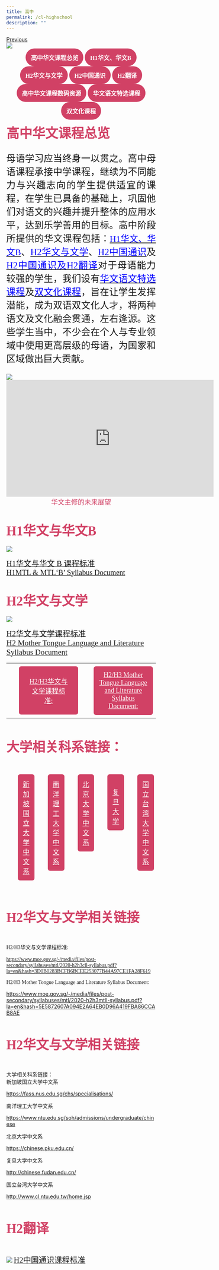 ```yaml
---
title: 高中
permalink: /cl-highschool
description: ""
---
```

<html>
 <style>
   * {
  box-sizing: border-box;
}
.img-container {
  float: left;
  width: 20%;
  padding: 5px;
}
.clearfix::after {
  content: "";
  clear: both;
  display: table;
} 
.btn1 {
   padding: 26px;
	 font-size: 18px;
    font-family: KaiTi;
    background-color:#d14165;
    border-radius: 6px;
    text-align: center;
    display: block;
    margin-left: 26px;
}
.btn2,.btn3,.btn4,.btn5,.btn6,.btn7{
    font-size: 18px;
    font-family: KaiTi;
    background-color:#d14165;
    padding: 13px 13px;
    border-radius: 6px;
    text-align: center;
    display: block;
    margin-left: 26px;
  }
 </style>
 <a href="/中学/" class="btn" style="float:left;">Previous</a><br />
<img src="/images/MTLS2022_CL_Curriculum_V1_JC_1.jpg" />
  <center>
 <a href="#C1" style="background-color: #d14165; font-size: 16px; font-family:KaiTi; font-weight: bold; text-decoration: none; padding: 12px 14px; color: #ffffff; border-radius: 30px; display: inline-block; miso-padding-alt: 0;">高中华文课程总览</a>
 <a href="#C2" style="background-color: #d14165; font-size: 16px; font-family:KaiTi; font-weight: bold; text-decoration: none; padding: 12px 14px; color: #ffffff; border-radius: 30px; display: inline-block; miso-padding-alt: 0;">H1华文、华文B</a>
 <a href="#C3" style="background-color: #d14165; font-size: 16px; font-family:KaiTi; font-weight: bold; text-decoration: none; padding: 12px 14px; color: #ffffff; border-radius: 30px; display: inline-block; miso-padding-alt: 0;">H2华文与文学</a>
 <a href="#C4" style="background-color: #d14165; font-size: 16px; font-family:KaiTi; font-weight: bold; text-decoration: none; padding: 12px 14px; color: #ffffff; border-radius: 30px; display: inline-block; miso-padding-alt: 0;">H2中国通识</a>
 <a href="#C5" style="background-color: #d14165; font-size: 16px; font-family:KaiTi; font-weight: bold; text-decoration: none; padding: 12px 14px; color: #ffffff; border-radius: 30px; display: inline-block; miso-padding-alt: 0;">H2翻译</a>
 <a href="#C6" style="background-color: #d14165; font-size: 16px; font-family:KaiTi; font-weight: bold; text-decoration: none; padding: 12px 14px; color: #ffffff; border-radius: 30px; display: inline-block; miso-padding-alt: 0;">高中华文课程数码资源</a>
 <a href="#C7" style="background-color: #d14165; font-size: 16px; font-family:KaiTi; font-weight: bold; text-decoration: none; padding: 12px 14px; color: #ffffff; border-radius: 30px; display: inline-block; miso-padding-alt: 0;">华文语文特选课程</a>
 <a href="#C8" style="background-color: #d14165; font-size: 16px; font-family:KaiTi; font-weight: bold; text-decoration: none; padding: 12px 14px; color: #ffffff; border-radius: 30px; display: inline-block; miso-padding-alt: 0;">双文化课程</a>
  </center>
  <h4 id="C1" style="margin-top: 2%;"><span style="font-size:35px;font-family:KaiTi;margin-top: 2%;color: #d14165;">高中华文课程总览</span></h4>
<p style="font-family:KaiTi;font-size:25px;text-align: justify;">母语学习应当终身一以贯之。高中母语课程承接中学课程，继续为不同能力与兴趣志向的学生提供适宜的课程，在学生已具备的基础上，巩固他们对语文的兴趣并提升整体的应用水平，达到乐学善用的目标。高中阶段所提供的华文课程包括：<a href="#C2" style="font-size:23.5px"><span style="color:blue;font-family:KaiTi">H1华文、华文B</span></a>、<a href="#C3" style="font-size:25px"><span style="color:blue;font-family:KaiTi">H2华文与文学</span></a>、<a href="#C4" style="font-size:25px"><span style="color:blue;font-family:KaiTi">H2中国通识</span></a>及<a href="#C5" style="font-size:25px"><span style="color:blue;font-family:KaiTi">H2中国通识及H2翻译</span></a>对于母语能力较强的学生，我们设有<a href="#C7" style="font-size:25px"><span style="color:blue;font-family:KaiTi">华文语文特选课程</span></a>及<a href="#C8" style="font-size:25px"><span style="color:blue;font-family:KaiTi">双文化课程</span></a>，旨在让学生发挥潜能，成为双语双文化人才，将两种语文及文化融会贯通，左右逢源。这些学生当中，不少会在个人与专业领域中使用更高层级的母语，为国家和区域做出巨大贡献。
</p>
<img src="/images/MTLS2022_CL_Curriculum_V1_JC_2.jpg" />
    <br />
     <center>
   <iframe width="560" height="315" src="https://www.youtube.com/embed/r1_FRRzx0Tg" frameborder="0" class="iframe1" allow="accelerometer; autoplay; encrypted-media; gyroscope; picture-in-picture" allowfullscreen=""></iframe><br /><span style="color:#d14165;font-size:18px;font-family:KaiTi">华文主修的未来展望
</span></center>
<h4 id="C2"><br /><span style="font-size:35px;font-family:KaiTi;color:#d14165;">H1华文与华文B </span>
</h4>
 <img src="/images/MTLS2022_CL_Curriculum_V1_JC_H1-Chi.jpg" />
  <p><a href="/clmoe/2020_h1cl-and-clb-syllabus_pre-university.pdf" target="_blank"> <span style="font-size:21px;font-family:KaiTi;">H1华文与华文 B 课程标准 </span>
</a><br />
  <a href="/clmoe/2020_h1mtl-and-mtlb-syllabus_pre-university.pdf" target="_blank"> <span style="font-size:20px;font-family:Calibri">H1MTL &amp; MTL‘B’ Syllabus Document
 </span></a>
  </p>
  <h4 id="C3"><br /><span style="font-size:35px;font-family:KaiTi;color:#d14165">H2华文与文学</span>
</h4>
<img src="/images/MTLS2022_CL_Curriculum_V1_JC_H2-CLL.jpg" />
<p><a href="/clmoe/2020-h2h3cll-syllabus.pdf" target="_blank"> <span style="font-size:21px;font-family:KaiTi;">H2华文与文学课程标准
</span>
</a>
<br />
  <a href="/clmoe/2020-h2h3mtll-syllabus.pdf" target="_blank"> <span style="font-size:21px;font-family:Calibri;">H2 Mother Tongue Language and Literature Syllabus Document 
</span>
</a>
  </p>
  <table>
  <tr>
    <td style="border: none;
  text-align: left;padding: 8px;width: 43%;"> <a href="#" class="btn1" style="color:#fff;">H2/H3华文与文学课程标准:</a> </td>
    <td style="border: none;
  text-align: left;padding: 8px;width: 43%;">
      <a href="#" class="btn2" style="color:#fff;">H2/H3 Mother Tongue Language and Literature Syllabus Document:  </a>
    </td></tr>
</table>
<h4 style="font-size:35px;font-family:KaiTi;color:#d14165">大学相关科系链接：
</h4>
<div class="clearfix">
  <div class="img-container">
 <a href="#" class="btn3" style="color:#fff;">新加坡国立大学中文系</a>
  </div>
  <div class="img-container">
  <a href="#" class="btn4" style="color:#fff;">南洋理工大学中文系</a>
  </div>
  <div class="img-container">
<a href="#" class="btn5" style="color:#fff;">北京大学中文系</a>
  </div>
  <div class="img-container">
  <a href="#" class="btn6" style="color:#fff;"><br/>复旦大学<br/></a>
  </div>
  <div class="img-container">
  <a href="#" class="btn7" style="color:#fff;">国立台湾大学中文系</a>
  </div>
</div>
  <br />
  <h4 style="font-size:35px;font-family:KaiTi;color:#d14165">H2华文与文学相关链接</h4>
  <p style="font-family:KaiTi;">H2/H3华文与文学课程标准:<br/><br/>
    <a href="https://www.moe.gov.sg/-/media/files/post-secondary/syllabuses/mtl/2020-h2h3cll-syllabus.pdf?la=en&hash=3D0B0283BCFB6BCEE253077B44A97CE1FA28F619 " target="_blank">https://www.moe.gov.sg/-/media/files/post-secondary/syllabuses/mtl/2020-h2h3cll-syllabus.pdf?la=en&hash=3D0B0283BCFB6BCEE253077B44A97CE1FA28F619</a>
  </p>
  <p style="font-family:KaiTi;">H2/H3 Mother Tongue Language and Literature Syllabus Document: </p>
<a href="https://www.moe.gov.sg/-/media/files/post-secondary/syllabuses/mtl/2020-h2h3mtll-syllabus.pdf?la=en&hash=5E5872607A094E2A64EB0D96A419FBA86CCAB8AE" target="_blank">https://www.moe.gov.sg/-/media/files/post-secondary/syllabuses/mtl/2020-h2h3mtll-syllabus.pdf?la=en&hash=5E5872607A094E2A64EB0D96A419FBA86CCAB8AE</a>
  <h4 style="font-size:35px;font-family:KaiTi;color:#d14165">H2华文与文学相关链接</h4>
  <p style="font-family:KaiTi;">大学相关科系链接： <br/>新加坡国立大学中文系</p>
  <a href="https://fass.nus.edu.sg/chs/specialisations/" target="_blank">https://fass.nus.edu.sg/chs/specialisations/</a>
   <p style="font-family:KaiTi;">南洋理工大学中文系</p>
  <a href="https://www.ntu.edu.sg/soh/admissions/undergraduate/chinese" target="_blank">https://www.ntu.edu.sg/soh/admissions/undergraduate/chinese</a>
   <p style="font-family:KaiTi;">北京大学中文系</p>
  <a href="https://chinese.pku.edu.cn/ " target="_blank">https://chinese.pku.edu.cn/ </a>
   <p style="font-family:KaiTi;">复旦大学中文系</p>
  <a href="http://chinese.fudan.edu.cn/" target="_blank">http://chinese.fudan.edu.cn/</a>
   <p style="font-family:KaiTi;">国立台湾大学中文系</p>
  <a href="http://www.cl.ntu.edu.tw/home.jsp " target="_blank">http://www.cl.ntu.edu.tw/home.jsp </a>
 <h4 style="font-size:35px;font-family:KaiTi;color:#d14165">H2翻译</h4>
 <img src="/images/MTLS2022_CL_Curriculum_V1_JC_H2-Translation.jpg">
  <a href="/clmoe/china-studies-h2.pdf" target="_blank"> <span style="font-size:21px;font-family:KaiTi;">H2中国通识课程标准 </span></a>
  <br />
  </html>